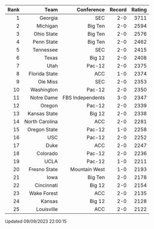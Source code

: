 | Rank  | Team                 | Conference           | Record   | Rating |
| ---:  | ---:                 | ---:                 | ---:     | ---:   |
| 1     | Georgia              | SEC                  | 2-0      | 3711   |
| 2     | Michigan             | Big Ten              | 2-0      | 2594   |
| 3     | Ohio State           | Big Ten              | 2-0      | 2576   |
| 4     | Penn State           | Big Ten              | 2-0      | 2462   |
| 5     | Tennessee            | SEC                  | 2-0      | 2415   |
| 6     | Texas                | Big 12               | 2-0      | 2408   |
| 7     | Utah                 | Pac-12               | 2-0      | 2375   |
| 8     | Florida State        | ACC                  | 1-0      | 2374   |
| 9     | Ole Miss             | SEC                  | 2-0      | 2353   |
| 10    | Washington           | Pac-12               | 2-0      | 2350   |
| 11    | Notre Dame           | FBS Independents     | 3-0      | 2347   |
| 12    | Oregon               | Pac-12               | 2-0      | 2339   |
| 13    | Kansas State         | Big 12               | 2-0      | 2338   |
| 14    | North Carolina       | ACC                  | 2-0      | 2281   |
| 15    | Oregon State         | Pac-12               | 1-0      | 2258   |
| 16    | USC                  | Pac-12               | 2-0      | 2252   |
| 17    | Duke                 | ACC                  | 2-0      | 2247   |
| 18    | Colorado             | Pac-12               | 2-0      | 2236   |
| 19    | UCLA                 | Pac-12               | 1-0      | 2211   |
| 20    | Fresno State         | Mountain West        | 1-0      | 2193   |
| 21    | Iowa                 | Big Ten              | 2-0      | 2178   |
| 22    | Cincinnati           | Big 12               | 2-0      | 2154   |
| 23    | Wake Forest          | ACC                  | 2-0      | 2135   |
| 24    | Kansas               | Big 12               | 2-0      | 2128   |
| 25    | Louisville           | ACC                  | 2-0      | 2122   |

Updated 09/09/2023 22:00:15
